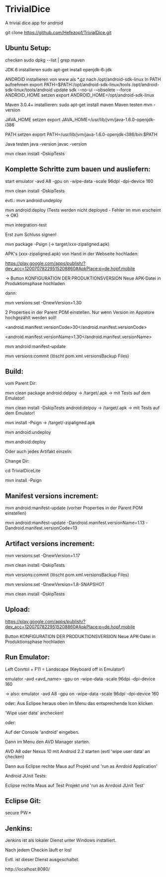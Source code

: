 TrivialDice
============

A trivial dice app for android

git clone https://github.com/Hefezopf/TrivialDice.git


Ubuntu Setup:
-------------
checken
sudo dpkg --list | grep maven

JDK 6 installieren
sudo apt-get install openjdk-6-jdk

ANDROID installieren von www als *.gz nach /opt/android-sdk-linux
In PATH aufnehmen
export PATH=$PATH:/opt/android-sdk-linux/tools
/opt/android-sdk-linux/tools/android update sdk --no-ui --obsolete --force
ANDROID_HOME setzen
export ANDROID_HOME=/opt/android-sdk-linux

Maven 3.0.4+ installieren:
sudo apt-get install maven
Maven testen
mvn -version

JAVA_HOME setzen
export JAVA_HOME=/usr/lib/jvm/java-1.6.0-openjdk-i386

PATH setzen
export PATH=/usr/lib/jvm/java-1.6.0-openjdk-i386/bin:$PATH

Java testen
java -version
javac -version

mvn clean install -DskipTests


Komplette Schritte zum bauen und ausliefern:
--------------------------------------------
start emulator -avd A8 -gpu on -wipe-data -scale 96dpi -dpi-device 160

mvn clean install -DskipTests

evtl.: mvn android:undeploy

mvn android:deploy (Tests werden nicht deployed - Fehler im mvn erscheint -> OK)

mvn integration-test

Erst zum Schluss signen!

mvn package -Psign (-> target/xxx-zipaligned.apk)

APK's (xxx-zipaligned.apk) von Hand in der Webseite hochladen:

https://play.google.com/apps/publish/?dev_acc=12007078229515208860#ApkPlace:p=de.hopf.mobile

-> Button KONFIGURATION DER PRODUKTIONSVERSION Neue APK-Datei in Produktionsphase hochladen

dann:

mvn versions:set -DnewVersion=1.30

2 Properties in der Parent POM einstellen. 
Nur wenn Version im Appstore hochgezählt werden soll!

<android.manifest.versionCode>30</android.manifest.versionCode>

<android.manifest.versionName>1.30</android.manifest.versionName>

mvn android:manifest-update

mvn versions:commit (löscht pom.xml.versionsBackup Files)

Build:
------
vom Parent Dir:

mvn clean package android:delpoy -> /target/<trivialdice-xxx>.apk  -> mit Tests auf dem Emulator!

mvn clean install -DskipTests android:delpoy -> /target/<trivialdice-xxx>.apk  -> mit Tests auf dem Emulator!

mvn install -Psign -> /target/<trivialdice-xxx>-zipaligned.apk

mvn android:undeploy

mvn android:deploy

Oder auch jedes Artifakt einzeln:

Change Dir:

cd TrivialDiceLite

mvn install -Psign

Manifest versions increment:
----------------------------
mvn android:manifest-update (vorher Properties in der Parent POM einstellen)

mvn android:manifest-update -Dandroid.manifest.versionName=1.13 -Dandroid.manifest.versionCode=13

Artifact versions increment:
----------------------------
mvn versions:set -DnewVersion=1.17 

mvn clean install -DskipTests

mvn versions:commit (löscht pom.xml.versionsBackup Files)

mvn versions:set -DnewVersion=1.8-SNAPSHOT

mvn clean install -DskipTests

Upload:
-------
https://play.google.com/apps/publish/?dev_acc=12007078229515208860#ApkPlace:p=de.hopf.mobile

Button KONFIGURATION DER PRODUKTIONSVERSION Neue APK-Datei in Produktionsphase hochladen
 
Run Emulator:
-------------
Left Conrtol + F11 = Landscape (Keyboard off in Emulator!)

emulator -avd <avd_name> -gpu on -wipe-data -scale 96dpi -dpi-device 160

-> also: emulator -avd A8 -gpu on -wipe-data -scale 96dpi -dpi-device 160

oder:
Aus Eclipse heraus oben im Menu das entsprechende Icon klicken

'Wipe user data' anchecken!

oder:

Auf der Console 'android' eingeben.

Dann im Menu den AVD Manager starten.

AVD A8 oder Nexus 10 mit Android 2.2 starten (evtl 'wipe user data' an checken)

Dann aus Eclipse rechte Maus auf Projekt und 'run as Anrdoid Application'

Android JUnit Tests:

Eclipse rechte Maus auf Test Projekt und 'run as Anrdoid JUnit Test'

Eclipse Git:
------------
secure PW:*

Jenkins:
--------
Jenkins ist als lokaler Dienst unter Windows installiert.

Nach jedem Checkin läuft er los!

Evtl. ist dieser Dienst ausgeschaltet.

http://localhost:8080/

